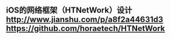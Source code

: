 iOS的网络框架（HTNetWork）设计
http://www.jianshu.com/p/a8f2a44631d3
https://github.com/horaetech/HTNetWork
--------------------------------------------------------------------